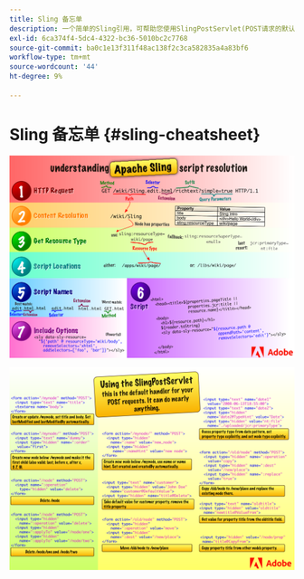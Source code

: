 ```yaml
---
title: Sling 备忘单
description: 一个简单的Sling引用，可帮助您使用SlingPostServlet(POST请求的默认处理程序)时。
exl-id: 6ca374f4-5dc4-4322-bc36-5010bc2c7768
source-git-commit: ba0c1e13f311f48ac138f2c3ca582835a4a83bf6
workflow-type: tm+mt
source-wordcount: '44'
ht-degree: 9%

---
```


# Sling 备忘单 {#sling-cheatsheet}

![了解Apache Sling脚本解析。](assets/sling-cheatsheet-01.png)

![使用SlingPostServlet — 这是您的POST请求的默认处理程序；它几乎可以执行任何操作。](assets/sling-cheatsheet-02.png)
